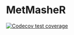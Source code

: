 # MetMasheR

<!-- badges: start -->
[![Codecov test coverage](https://codecov.io/gh/computational-metabolomics/MetMasheR/branch/main/graph/badge.svg)](https://app.codecov.io/gh/computational-metabolomics/MetMasheR?branch=main)
<!-- badges: end -->


